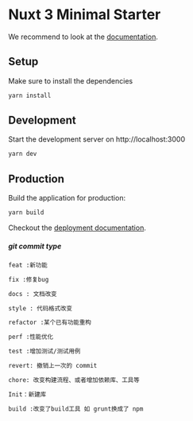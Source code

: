 <!--
 * @Date: 2021-11-23 07:13:18
 * @LastEditors: dwj18066042960
 * @FilePath: /Nuxt-Blog/README.md
-->
# Nuxt 3 Minimal Starter

We recommend to look at the [documentation](https://v3.nuxtjs.org).

## Setup

Make sure to install the dependencies

```bash
yarn install
```

## Development

Start the development server on http://localhost:3000

```bash
yarn dev
```

## Production

Build the application for production:

```bash
yarn build
```

Checkout the [deployment documentation](https://v3.nuxtjs.org/docs/deployment).

##### git commit type
```tex
feat :新功能 

fix :修复bug  

docs : 文档改变

style : 代码格式改变

refactor :某个已有功能重构

perf :性能优化

test :增加测试/测试用例

revert: 撤销上一次的 commit 

chore: 改变构建流程、或者增加依赖库、工具等

Init：新建库

build :改变了build工具 如 grunt换成了 npm
```
